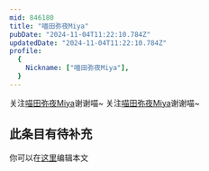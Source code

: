 ```yaml
---
mid: 846180
title: "喵田弥夜Miya"
pubDate: "2024-11-04T11:22:10.784Z"
updatedDate: "2024-11-04T11:22:10.784Z"
profile:
  {
    Nickname: ["喵田弥夜Miya"],
  }
---
```


关注[喵田弥夜Miya](https://space.bilibili.com/846180)谢谢喵~ 关注[喵田弥夜Miya](https://space.bilibili.com/846180)谢谢喵~

## 此条目有待补充
你可以在[这里](https://github.com/Yuhanawa/VTuber.ICU/edit/master/src/content/v/喵田弥夜Miya/index.md)编辑本文
